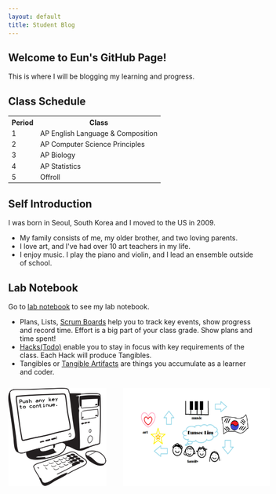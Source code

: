 ```yaml
---
layout: default
title: Student Blog
---
```


## Welcome to Eun's GitHub Page!
This is where I will be blogging my learning and progress.

## Class Schedule
<table>
  <tr>
    <th>Period</th>
    <th>Class</th>
  </tr>
  <tr>
    <td>1</td>
    <td>AP English Language & Composition</td>
  </tr>
  <tr>
    <td>2</td>
    <td>AP Computer Science Principles</td>
  </tr>
  <tr>
   <td>3</td>
    <td>AP Biology</td>
  </tr>
  <tr>
   <td>4</td>
    <td>AP Statistics</td>
  </tr>
   <tr>
   <td>5</td>
    <td>Offroll</td>
  </tr>
</table>

## Self Introduction
I was born in Seoul, South Korea and I moved to the US in 2009. 

- My family consists of me, my older brother, and two loving parents.
- I love art, and I've had over 10 art teachers in my life.
- I enjoy music. I play the piano and violin, and I lead an ensemble outside of school.
  
## Lab Notebook
Go to [lab notebook](http://localhost:4200/student/compsci) to see my lab notebook.

- Plans, Lists, [Scrum Boards](https://clickup.com/blog/scrum-board/) help you to track key events, show progress and record time.  Effort is a big part of your class grade.  Show plans and time spent!
- [Hacks(Todo)](https://levelup.gitconnected.com/six-ultimate-daily-hacks-for-every-programmer-60f5f10feae) enable you to stay in focus with key requirements of the class.  Each Hack will produce Tangibles.
- Tangibles or [Tangible Artifacts](https://en.wikipedia.org/wiki/Artifact_(software_development)) are things you accumulate as a learner and coder. 

<img src="./images/AP CSP Self Introduction Drawing.png" style="float:right;position:relative;width:300px;height:200px;left:30px;top:10px;">
<img src="./images/computer science.gif" style="float:left;position:relative;width:200px;height:200px;left:0px;top:10px">